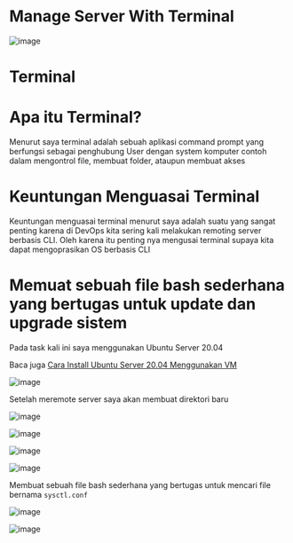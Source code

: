 # Manage Server With Terminal

![image](https://user-images.githubusercontent.com/106061407/171598737-62506798-576d-42b7-9267-ac9639c43ba2.png)

# Terminal

# Apa itu Terminal?

Menurut saya terminal adalah sebuah aplikasi command prompt yang berfungsi sebagai penghubung User dengan system komputer contoh dalam mengontrol file, membuat folder, ataupun membuat akses 

# Keuntungan Menguasai Terminal

Keuntungan menguasai terminal menurut saya adalah suatu yang sangat penting karena di DevOps kita sering kali melakukan remoting server berbasis CLI.
Oleh karena itu penting nya mengusai terminal supaya kita dapat mengoprasikan OS berbasis CLI

# Memuat sebuah file bash sederhana yang bertugas untuk update dan upgrade sistem

Pada task kali ini saya menggunakan Ubuntu Server 20.04 

Baca juga [Cara Install Ubuntu Server 20.04 Menggunakan VM](https://github.com/pinoezz/DevOps/blob/main/stage1/Week-1/Day1/Instalasi-Ubuntu-Server.md)

![image](https://user-images.githubusercontent.com/106061407/171608954-5956fde3-b11d-4092-ac14-055e79a6dd10.png)

Setelah meremote server saya akan membuat direktori baru

![image](https://user-images.githubusercontent.com/106061407/171649912-e6b81bc5-3b4d-4d86-969e-17e3a4911d54.png)


![image](https://user-images.githubusercontent.com/106061407/171650478-f0e8396a-c079-4fe0-9384-29459d2e21ae.png)

![image](https://user-images.githubusercontent.com/106061407/171651049-fb04d4c2-775f-4619-8340-9fd9a9b012fc.png)

![image](https://user-images.githubusercontent.com/106061407/171651147-e2b95642-9352-48cc-badb-c80aac67923c.png)

Membuat sebuah file bash sederhana yang bertugas untuk mencari file bernama `sysctl.conf`

![image](https://user-images.githubusercontent.com/106061407/171665298-2605985f-77ea-41fb-bda5-43c3ac2b7110.png)

![image](https://user-images.githubusercontent.com/106061407/171663604-20dfbf92-9a82-4dfc-8206-fd76d3401f1c.png)
